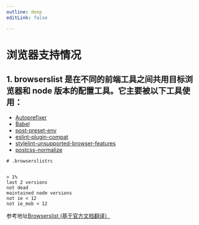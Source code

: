 ```yaml
---
outline: deep
editLink: false

---
```


# 浏览器支持情况


## 1. browserslist 是在不同的前端工具之间共用目标浏览器和 node 版本的配置工具。它主要被以下工具使用：
- [Autoprefixer](https://link.juejin.cn?target=https%3A%2F%2Fgithub.com%2Fpostcss%2Fautoprefixer)
- [Babel](https://link.juejin.cn?target=https%3A%2F%2Fgithub.com%2Fbabel%2Fbabel%2Ftree%2Fmaster%2Fpackages%2Fbabel-preset-env)
- [post-preset-env](https://link.juejin.cn?target=https%3A%2F%2Fgithub.com%2Fjonathantneal%2Fpostcss-preset-env)
- [eslint-plugin-compat](https://link.juejin.cn?target=https%3A%2F%2Fgithub.com%2Familajack%2Feslint-plugin-compat)
- [stylelint-unsupported-browser-features](https://link.juejin.cn?target=https%3A%2F%2Fgithub.com%2Fismay%2Fstylelint-no-unsupported-browser-features)
- [postcss-normalize](https://link.juejin.cn?target=https%3A%2F%2Fgithub.com%2Fjonathantneal%2Fpostcss-normalize)

```
# .browserslistrc


> 1%
last 2 versions
not dead
maintained node versions
not ie < 12
not ie_mob < 12
```


参考地址[Browserslist (基于官方文档翻译）](https://juejin.cn/post/6844903669524086797)

